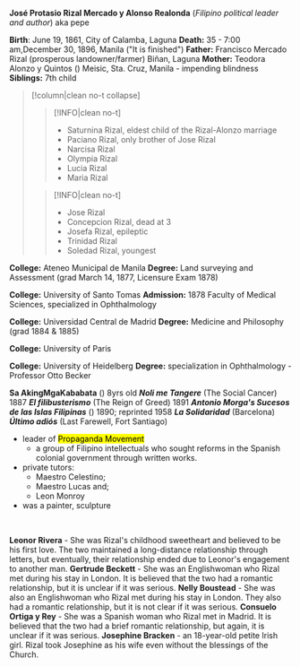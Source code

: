 **José Protasio Rizal Mercado y Alonso Realonda** (*Filipino political leader and author*) aka pepe

**Birth**: June 19, 1861, City of Calamba, Laguna
**Death:** 35 - 7:00 am,December 30, 1896, Manila ("It is finished")
**Father:** Francisco Mercado Rizal (prosperous landowner/farmer) Biñan, Laguna
**Mother:** Teodora Alonzo y Quintos () Meisic, Sta. Cruz, Manila - impending blindness
**Siblings:** 7th child
>[!column|clean no-t collapse]
>>[!INFO|clean no-t]
>>- Saturnina Rizal, eldest child of the Rizal-Alonzo marriage
>>- Paciano Rizal, only brother of Jose Rizal
>>- Narcisa Rizal
>>- Olympia Rizal
>>- Lucia Rizal
>>- Maria Rizal
>
>>[!INFO|clean no-t]
>>- Jose Rizal
>>- Concepcion Rizal, dead at 3
>>- Josefa Rizal, epileptic
>>- Trinidad Rizal
>>- Soledad Rizal, youngest

**College:** Ateneo Municipal de Manila
**Degree:** Land surveying and Assessment (grad March 14, 1877, Licensure Exam 1878)

**College:** University of Santo Tomas
**Admission:** 1878 Faculty of Medical Sciences, specialized in Ophthalmology

**College:** Universidad Central de Madrid
**Degree:** Medicine and Philosophy (grad 1884 & 1885)

**College:** University of Paris

**College:** University of Heidelberg
**Degree:** specialization in Ophthalmology - Professor Otto Becker

**Sa AkingMgaKababata** () 8yrs old
***Noli me Tangere*** (The Social Cancer) 1887
***El filibusterismo*** (The Reign of Greed) 1891
***Antonio Morga's Sucesos de las Islas Filipinas*** () 1890; reprinted 1958
***La Solidaridad*** (Barcelona)
***Último adiós*** (Last Farewell, Fort Santiago)

- leader of <mark class="hltr-blue">Propaganda Movement</mark>
	- a group of Filipino intellectuals who sought reforms in the Spanish colonial government through written works.
- private tutors:
	- Maestro Celestino;
	- Maestro Lucas and;
	- Leon Monroy
- was a painter, sculpture

<br>

**Leonor Rivera** - She was Rizal's childhood sweetheart and believed to be his first love. The two maintained a long-distance relationship through letters, but eventually, their relationship ended due to Leonor's engagement to another man.
**Gertrude Beckett** - She was an Englishwoman who Rizal met during his stay in London. It is believed that the two had a romantic relationship, but it is unclear if it was serious.
**Nelly Boustead** - She was also an Englishwoman who Rizal met during his stay in London. They also had a romantic relationship, but it is not clear if it was serious.
**Consuelo Ortiga y Rey** - She was a Spanish woman who Rizal met in Madrid. It is believed that the two had a brief romantic relationship, but again, it is unclear if it was serious.
**Josephine Bracken** - an 18-year-old petite Irish girl. Rizal took Josephine as his wife even without the blessings of the Church.